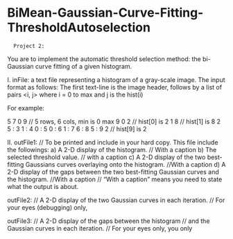# BiMean-Gaussian-Curve-Fitting-ThresholdAutoselection

      Project 2:
      
You are to implement the automatic threshold selection method: the bi-Gaussian curve fitting of a given histogram.  



I. inFile: a text file representing a histogram of a gray-scale image.  The input format as follows: The first text-line is the image header, follows by a list of pairs <i, j> where i = 0 to max and j is the hist(i)

For example: 

5  7  0  9 // 5 rows, 6 cols, min is 0 max 9 
0 2		// hist[0] is 2
1 8		// hist[1] is 8	
2 5		:
3 1		:
4 0		:
5 0		:
6 1		:
7 6		:
8 5		:
9 2		// hist[9] is 2


II. outFile1: // To be printed and include in your hard copy.
		This file include the followings:
	a) A 2-D display of the histogram. // With a caption 
	b) The selected threshold value.   // with a caption
	c) A 2-D display of the two best-fitting 
			Gaussians curves overlaying onto the histogram. //With a caption
	d) A 2-D display of the gaps between the
		  two best-fitting Gaussian curves and the histogram. //With a caption
		// “With a caption” means you need to state what the output is about.

outFile2: 
	// A 2-D display of the two Gaussian curves in each iteration. 
	// For your eyes (debugging) only, 

outFile3: 
	// A 2-D display of the gaps between the histogram 
	// and the Gaussian curves in each iteration. 
	// For your eyes only, you only
